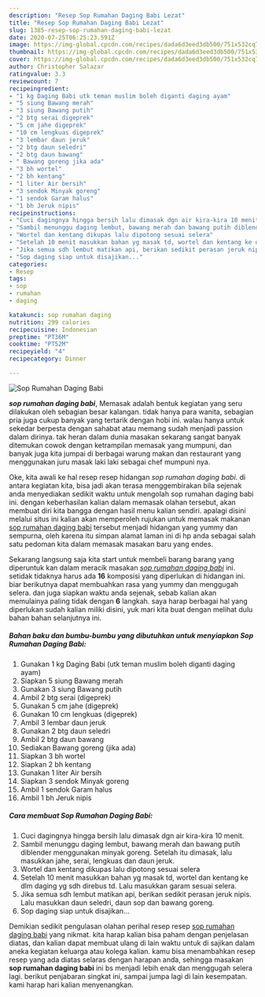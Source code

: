 ```yaml
---
description: "Resep Sop Rumahan Daging Babi Lezat"
title: "Resep Sop Rumahan Daging Babi Lezat"
slug: 1385-resep-sop-rumahan-daging-babi-lezat
date: 2020-07-25T06:25:23.591Z
image: https://img-global.cpcdn.com/recipes/dada6d3eed3db500/751x532cq70/sop-rumahan-daging-babi-foto-resep-utama.jpg
thumbnail: https://img-global.cpcdn.com/recipes/dada6d3eed3db500/751x532cq70/sop-rumahan-daging-babi-foto-resep-utama.jpg
cover: https://img-global.cpcdn.com/recipes/dada6d3eed3db500/751x532cq70/sop-rumahan-daging-babi-foto-resep-utama.jpg
author: Christopher Salazar
ratingvalue: 3.3
reviewcount: 7
recipeingredient:
- "1 kg Daging Babi utk teman muslim boleh diganti daging ayam"
- "5 siung Bawang merah"
- "3 siung Bawang putih"
- "2 btg serai digeprek"
- "5 cm jahe digeprek"
- "10 cm lengkuas digeprek"
- "3 lembar daun jeruk"
- "2 btg daun seledri"
- "2 btg daun bawang"
- " Bawang goreng jika ada"
- "3 bh wortel"
- "2 bh kentang"
- "1 liter Air bersih"
- "3 sendok Minyak goreng"
- "1 sendok Garam halus"
- "1 bh Jeruk nipis"
recipeinstructions:
- "Cuci dagingnya hingga bersih lalu dimasak dgn air kira-kira 10 menit."
- "Sambil menunggu daging lembut, bawang merah dan bawang putih diblender menggunakan minyak goreng. Setelah itu dimasak, lalu masukkan jahe, serai, lengkuas dan daun jeruk."
- "Wortel dan kentang dikupas lalu dipotong sesuai selera"
- "Setelah 10 menit masukkan bahan yg masak td, wortel dan kentang ke dlm daging yg sdh direbus td. Lalu masukkan garam sesuai selera."
- "Jika semua sdh lembut matikan api, berikan sedikit perasan jeruk nipis. Lalu masukkan daun seledri, daun sop dan bawang goreng."
- "Sop daging siap untuk disajikan..."
categories:
- Resep
tags:
- sop
- rumahan
- daging

katakunci: sop rumahan daging 
nutrition: 299 calories
recipecuisine: Indonesian
preptime: "PT36M"
cooktime: "PT52M"
recipeyield: "4"
recipecategory: Dinner

---
```



![Sop Rumahan Daging Babi](https://img-global.cpcdn.com/recipes/dada6d3eed3db500/751x532cq70/sop-rumahan-daging-babi-foto-resep-utama.jpg)

<b><i>sop rumahan daging babi</i></b>, Memasak adalah bentuk kegiatan yang seru dilakukan oleh sebagian besar kalangan. tidak hanya para wanita, sebagian pria juga cukup banyak yang tertarik dengan hobi ini. walau hanya untuk sekedar berpesta dengan sahabat atau memang sudah menjadi passion dalam dirinya. tak heran dalam dunia masakan sekarang sangat banyak ditemukan cowok dengan ketrampilan memasak yang mumpuni, dan banyak juga kita jumpai di berbagai warung makan dan restaurant yang menggunakan juru masak laki laki sebagai chef mumpuni nya.



Oke, kita awali ke hal resep resep hidangan <i>sop rumahan daging babi</i>. di antara kegiatan kita, bisa jadi akan terasa menggembirakan bila sejenak anda menyediakan sedikit waktu untuk mengolah sop rumahan daging babi ini. dengan keberhasilan kalian dalam memasak olahan tersebut, akan membuat diri kita bangga dengan hasil menu kalian sendiri. apalagi disini melalui situs ini kalian akan memperoleh rujukan untuk memasak makanan <u>sop rumahan daging babi</u> tersebut menjadi hidangan yang yummy dan sempurna, oleh karena itu simpan alamat laman ini di hp anda sebagai salah satu pedoman kita dalam memasak masakan baru yang endes.


Sekarang langsung saja kita start untuk membeli barang barang yang diperuntuk kan dalam meracik masakan <u><i>sop rumahan daging babi</i></u> ini. setidak tidaknya harus ada <b>16</b> komposisi yang diperlukan di hidangan ini. biar berikutnya dapat membuahkan rasa yang yummy dan menggugah selera. dan juga siapkan waktu anda sejenak, sebab kalian akan memulainya paling tidak dengan <b>6</b> langkah. saya harap berbagai hal yang diperlukan sudah kalian miliki disini, yuk mari kita buat dengan melihat dulu bahan bahan selanjutnya ini.

<!--inarticleads1-->

##### Bahan baku dan bumbu-bumbu yang dibutuhkan untuk menyiapkan Sop Rumahan Daging Babi:

1. Gunakan 1 kg Daging Babi (utk teman muslim boleh diganti daging ayam)
1. Siapkan 5 siung Bawang merah
1. Gunakan 3 siung Bawang putih
1. Ambil 2 btg serai (digeprek)
1. Gunakan 5 cm jahe (digeprek)
1. Gunakan 10 cm lengkuas (digeprek)
1. Ambil 3 lembar daun jeruk
1. Gunakan 2 btg daun seledri
1. Ambil 2 btg daun bawang
1. Sediakan  Bawang goreng (jika ada)
1. Siapkan 3 bh wortel
1. Siapkan 2 bh kentang
1. Gunakan 1 liter Air bersih
1. Siapkan 3 sendok Minyak goreng
1. Ambil 1 sendok Garam halus
1. Ambil 1 bh Jeruk nipis




<!--inarticleads2-->

##### Cara membuat Sop Rumahan Daging Babi:

1. Cuci dagingnya hingga bersih lalu dimasak dgn air kira-kira 10 menit.
1. Sambil menunggu daging lembut, bawang merah dan bawang putih diblender menggunakan minyak goreng. Setelah itu dimasak, lalu masukkan jahe, serai, lengkuas dan daun jeruk.
1. Wortel dan kentang dikupas lalu dipotong sesuai selera
1. Setelah 10 menit masukkan bahan yg masak td, wortel dan kentang ke dlm daging yg sdh direbus td. Lalu masukkan garam sesuai selera.
1. Jika semua sdh lembut matikan api, berikan sedikit perasan jeruk nipis. Lalu masukkan daun seledri, daun sop dan bawang goreng.
1. Sop daging siap untuk disajikan...




Demikian sedikit pengulasan olahan perihal resep resep <u>sop rumahan daging babi</u> yang nikmat. kita harap kalian bisa paham dengan penjelasan diatas, dan kalian dapat membuat ulang di lain waktu untuk di sajikan dalam aneka kegiatan keluarga atau kolega kalian. kamu bisa menambahkan resep resep yang ada diatas selaras dengan harapan anda, sehingga masakan <b>sop rumahan daging babi</b> ini bs menjadi lebih enak dan menggugah selera lagi. berikut penjabaran singkat ini, sampai jumpa lagi di lain kesempatan. kami harap hari kalian menyenangkan.
